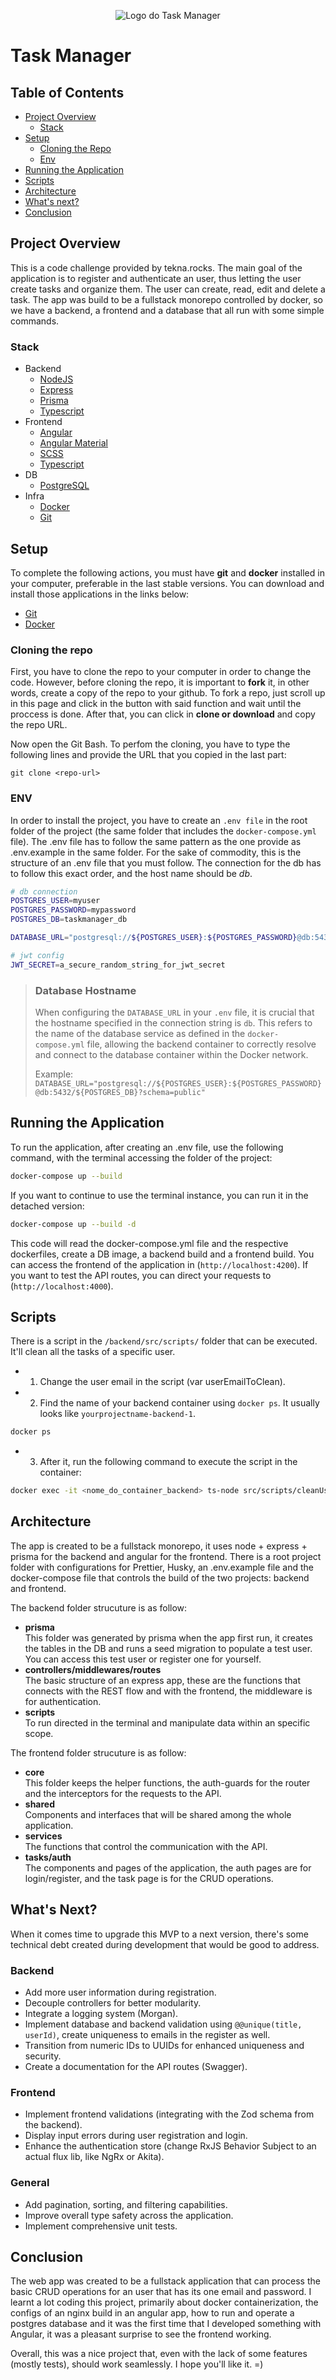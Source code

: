 <p align="center">
  <img src="https://res.cloudinary.com/dxs3wvxxw/image/upload/v1749649632/logo_opfhiq.png" alt="Logo do Task Manager"/>
</p>

# Task Manager

## Table of Contents

- [Project Overview](#project-overview)
  - [Stack](#stack)
- [Setup](#setup)
  - [Cloning the Repo](#cloning-the-repo)
  - [Env](#ENV)
- [Running the Application](#running-the-application)
- [Scripts](#scripts)
- [Architecture](#architecture)
- [What's next?](#whats-next)
- [Conclusion](#conclusion)

## Project Overview

This is a code challenge provided by tekna.rocks. The main goal of the application is to register and authenticate an user, thus letting the user create tasks and organize them. The user can create, read, edit and delete a task. The app was build to be a fullstack monorepo controlled by docker, so we have a backend, a frontend and a database that all run with some simple commands.

### Stack

- Backend
  - [NodeJS](https://nodejs.org/)
  - [Express](https://expressjs.com/)
  - [Prisma](https://www.prisma.io/)
  - [Typescript](https://www.typescriptlang.org/)
- Frontend
  - [Angular](https://v17.angular.io/start)
  - [Angular Material](https://material.angular.dev/)
  - [SCSS](https://sass-lang.com/)
  - [Typescript](https://www.typescriptlang.org/)
- DB
  - [PostgreSQL](https://www.postgresql.org/)
- Infra
  - [Docker](https://www.docker.com/)
  - [Git](https://git-scm.com/)

## Setup

To complete the following actions, you must have **git** and **docker** installed in your computer, preferable in the last stable versions. You can download and install those applications in the links below:

- [Git](https://git-scm.com/downloads)
- [Docker](https://www.docker.com/products/docker-desktop/)

### Cloning the repo

First, you have to clone the repo to your computer in order to change the code. However, before cloning the repo, it is important to **fork** it, in other words, create a copy of the repo to your github. To fork a repo, just scroll up in this page and click in the button with said function and wait until the proccess is done. After that, you can click in **clone or download** and copy the repo URL.

Now open the Git Bash. To perfom the cloning, you have to type the following lines and provide the URL that you copied in the last part:

```git
git clone <repo-url>
```

### ENV

In order to install the project, you have to create an `.env file` in the root folder of the project (the same folder that includes the `docker-compose.yml` file). The .env file has to follow the same pattern as the one provide as .env.example in the same folder. For the sake of commodity, this is the structure of an .env file that you must follow. The connection for the db has to follow this exact order, and the host name should be _db_.

```bash
# db connection
POSTGRES_USER=myuser
POSTGRES_PASSWORD=mypassword
POSTGRES_DB=taskmanager_db

DATABASE_URL="postgresql://${POSTGRES_USER}:${POSTGRES_PASSWORD}@db:5432/${POSTGRES_DB}?schema=public"

# jwt config
JWT_SECRET=a_secure_random_string_for_jwt_secret
```

> ### Database Hostname
>
> When configuring the `DATABASE_URL` in your `.env` file, it is crucial that the hostname specified in the connection string is `db`. This refers to the name of the database service as defined in the `docker-compose.yml` file, allowing the backend container to correctly resolve and connect to the database container within the Docker network.
>
> Example: `DATABASE_URL="postgresql://${POSTGRES_USER}:${POSTGRES_PASSWORD}@db:5432/${POSTGRES_DB}?schema=public"`

## Running the Application

To run the application, after creating an .env file, use the following command, with the terminal accessing the folder of the project:

```bash
docker-compose up --build
```

If you want to continue to use the terminal instance, you can run it in the detached version:

```bash
docker-compose up --build -d
```

This code will read the docker-compose.yml file and the respective dockerfiles, create a DB image, a backend build and a frontend build. You can access the frontend of the application in (`http://localhost:4200`). If you want to test the API routes, you can direct your requests to (`http://localhost:4000`).

## Scripts

There is a script in the `/backend/src/scripts/` folder that can be executed. It'll clean all the tasks of a specific user.

- 1. Change the user email in the script (var userEmailToClean).

- 2. Find the name of your backend container using `docker ps`. It usually looks like `yourprojectname-backend-1`.

```bash
docker ps
```

- 3. After it, run the following command to execute the script in the container:

```bash
docker exec -it <nome_do_container_backend> ts-node src/scripts/cleanUserTasks.ts
```

## Architecture

The app is created to be a fullstack monorepo, it uses node + express + prisma for the backend and angular for the frontend. There is a root project folder with configurations for Prettier, Husky, an .env.example file and the docker-compose file that controls the build of the two projects: backend and frontend.

The backend folder strucuture is as follow:

- **prisma**<br />
  This folder was generated by prisma when the app first run, it creates the tables in the DB and runs a seed migration to populate a test user. You can access this test user or register one for yourself.
- **controllers/middlewares/routes**<br />
  The basic structure of an express app, these are the functions that connects with the REST flow and with the frontend, the middleware is for authentication.
- **scripts**<br />
  To run directed in the terminal and manipulate data within an specific scope.

The frontend folder strucuture is as follow:

- **core**<br />
  This folder keeps the helper functions, the auth-guards for the router and the interceptors for the requests to the API.
- **shared**<br />
  Components and interfaces that will be shared among the whole application.
- **services**<br />
  The functions that control the communication with the API.
- **tasks/auth**<br />
  The components and pages of the application, the auth pages are for login/register, and the task page is for the CRUD operations.

## What's Next?

When it comes time to upgrade this MVP to a next version, there's some technical debt created during development that would be good to address.

### Backend

- Add more user information during registration.
- Decouple controllers for better modularity.
- Integrate a logging system (Morgan).
- Implement database and backend validation using `@@unique(title, userId)`, create uniqueness to emails in the register as well.
- Transition from numeric IDs to UUIDs for enhanced uniqueness and security.
- Create a documentation for the API routes (Swagger).

### Frontend

- Implement frontend validations (integrating with the Zod schema from the backend).
- Display input errors during user registration and login.
- Enhance the authentication store (change RxJS Behavior Subject to an actual flux lib, like NgRx or Akita).

### General

- Add pagination, sorting, and filtering capabilities.
- Improve overall type safety across the application.
- Implement comprehensive unit tests.

## Conclusion

The web app was created to be a fullstack application that can process the basic CRUD operations for an user that has its one email and password. I learnt a lot coding this project, primarily about docker containerization, the configs of an nginx build in an angular app, how to run and operate a postgres database and it was the first time that I developed something with Angular, it was a pleasant surprise to see the frontend working.

Overall, this was a nice project that, even with the lack of some features (mostly tests), should work seamlessly. I hope you'll like it. =)
